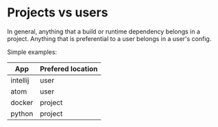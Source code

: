 Projects vs users
=================

In general, anything that a build or runtime dependency belongs in a project.
Anything that is preferential to a user belongs in a user's config.

Simple examples:

| App      | Prefered location |
| -------- | ------------------|
| intellij | user              |
| atom     | user              |
| docker   | project           |
| python   | project           |
